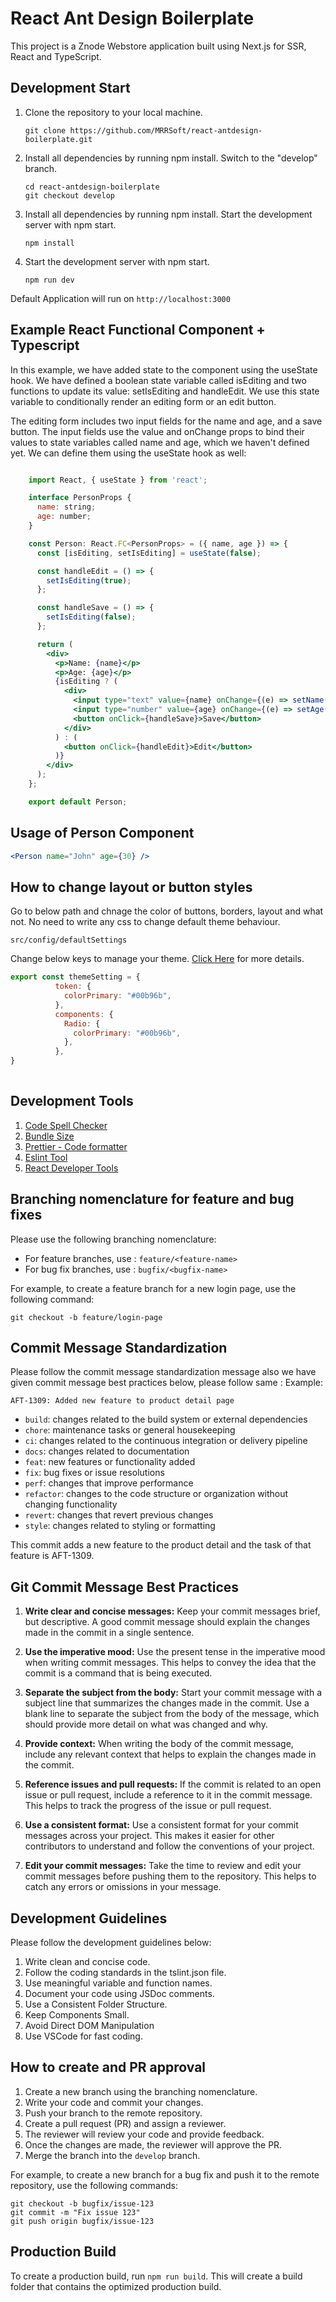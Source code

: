 # React Ant Design Boilerplate
This project is a Znode Webstore application built using Next.js for SSR, React and TypeScript.

## Development Start
1. Clone the repository to your local machine.
    ```
    git clone https://github.com/MRRSoft/react-antdesign-boilerplate.git
    ```
2. Install all dependencies by running npm install.
    Switch to the "develop" branch.
    ```
    cd react-antdesign-boilerplate
    git checkout develop
    ```
3. Install all dependencies by running npm install.
    Start the development server with npm start.
    ```
    npm install
    ```
4. Start the development server with npm start.
    ```
    npm run dev
    ```
Default Application will run on ```http://localhost:3000```

## Example React Functional Component + Typescript 

In this example, we have added state to the component using the useState hook. We have defined a boolean state variable called isEditing and two functions to update its value: setIsEditing and handleEdit. We use this state variable to conditionally render an editing form or an edit button.

The editing form includes two input fields for the name and age, and a save button. The input fields use the value and onChange props to bind their values to state variables called name and age, which we haven't defined yet. We can define them using the useState hook as well:

```jsx

    import React, { useState } from 'react';

    interface PersonProps {
      name: string;
      age: number;
    }

    const Person: React.FC<PersonProps> = ({ name, age }) => {
      const [isEditing, setIsEditing] = useState(false);

      const handleEdit = () => {
        setIsEditing(true);
      };

      const handleSave = () => {
        setIsEditing(false);
      };

      return (
        <div>
          <p>Name: {name}</p>
          <p>Age: {age}</p>
          {isEditing ? (
            <div>
              <input type="text" value={name} onChange={(e) => setName(e.target.value)} />
              <input type="number" value={age} onChange={(e) => setAge(parseInt(e.target.value))} />
              <button onClick={handleSave}>Save</button>
            </div>
          ) : (
            <button onClick={handleEdit}>Edit</button>
          )}
        </div>
      );
    };

    export default Person;
```    

## Usage of Person Component 

```jsx
<Person name="John" age={30} />

```
    
## How to change layout or button styles

Go to below path and chnage the color of buttons, borders, layout and what not. No need to write any css to change default theme behaviour. 

``` src/config/defaultSettings ``` 

Change below keys to manage your theme. [Click Here](https://ant.design/docs/react/customize-theme) for more details.

```jsx
export const themeSetting = {
          token: {
            colorPrimary: "#00b96b",
          },
          components: {
            Radio: {
              colorPrimary: "#00b96b",
            },
          },
}
        


```
   

## Development Tools 
1. [Code Spell Checker](https://marketplace.visualstudio.com/items?itemName=streetsidesoftware.code-spell-checker)
2. [Bundle Size](https://marketplace.visualstudio.com/items?itemName=ambar.bundle-size)
3. [Prettier - Code formatter](https://marketplace.visualstudio.com/items?itemName=esbenp.prettier-vscode)
4.  [Eslint Tool](https://marketplace.visualstudio.com/items?itemName=dbaeumer.vscode-eslint)
5. [React Developer Tools](https://chrome.google.com/webstore/detail/react-developer-tools/fmkadmapgofadopljbjfkapdkoienihi?hl=en)

## Branching nomenclature for feature and bug fixes

Please use the following branching nomenclature:

- For feature branches, use : 
    ```feature/<feature-name>```
- For bug fix branches, use : 
    ```bugfix/<bugfix-name>```

For example, to create a feature branch for a new login page, use the following command:

    git checkout -b feature/login-page
    
## Commit Message Standardization
Please follow the commit message standardization message also we have given commit message best practices below, please follow same :
Example:

    AFT-1309: Added new feature to product detail page
   
 - `build`: changes related to the build system or external dependencies
- `chore`: maintenance tasks or general housekeeping
- `ci`: changes related to the continuous integration or delivery pipeline
- `docs`: changes related to documentation
- `feat`: new features or functionality added
- `fix`: bug fixes or issue resolutions
- `perf`: changes that improve performance
- `refactor`: changes to the code structure or organization without changing functionality
- `revert`: changes that revert previous changes
- `style`: changes related to styling or formatting

This commit adds a new feature to the product detail and the task of that feature is AFT-1309.

## Git Commit Message Best Practices

1. **Write clear and concise messages:** Keep your commit messages brief, but descriptive. A good commit message should explain the changes made in the commit in a single sentence.

2. **Use the imperative mood:** Use the present tense in the imperative mood when writing commit messages. This helps to convey the idea that the commit is a command that is being executed.

3. **Separate the subject from the body:** Start your commit message with a subject line that summarizes the changes made in the commit. Use a blank line to separate the subject from the body of the message, which should provide more detail on what was changed and why.

4. **Provide context:** When writing the body of the commit message, include any relevant context that helps to explain the changes made in the commit.

5. **Reference issues and pull requests:** If the commit is related to an open issue or pull request, include a reference to it in the commit message. This helps to track the progress of the issue or pull request.

6. **Use a consistent format:** Use a consistent format for your commit messages across your project. This makes it easier for other contributors to understand and follow the conventions of your project.

7. **Edit your commit messages:** Take the time to review and edit your commit messages before pushing them to the repository. This helps to catch any errors or omissions in your message.

## Development Guidelines
Please follow the development guidelines below:

1. Write clean and concise code.
2. Follow the coding standards in the tslint.json file.
3. Use meaningful variable and function names.
4. Document your code using JSDoc comments.
5. Use a Consistent Folder Structure.
6. Keep Components Small.
7. Avoid Direct DOM Manipulation
8. Use VSCode for fast coding.

## How to create and PR approval
1. Create a new branch using the branching nomenclature.
2. Write your code and commit your changes.
3. Push your branch to the remote repository.
4. Create a pull request (PR) and assign a reviewer.
5. The reviewer will review your code and provide feedback.
6. Once the changes are made, the reviewer will approve the PR.
7. Merge the branch into the `develop` branch.

For example, to create a new branch for a bug fix and push it to the remote repository, use the following commands:

    git checkout -b bugfix/issue-123
    git commit -m "Fix issue 123"
    git push origin bugfix/issue-123


## Production Build
To create a production build, run ```npm run build```. This will create a build folder that contains the optimized production build.
